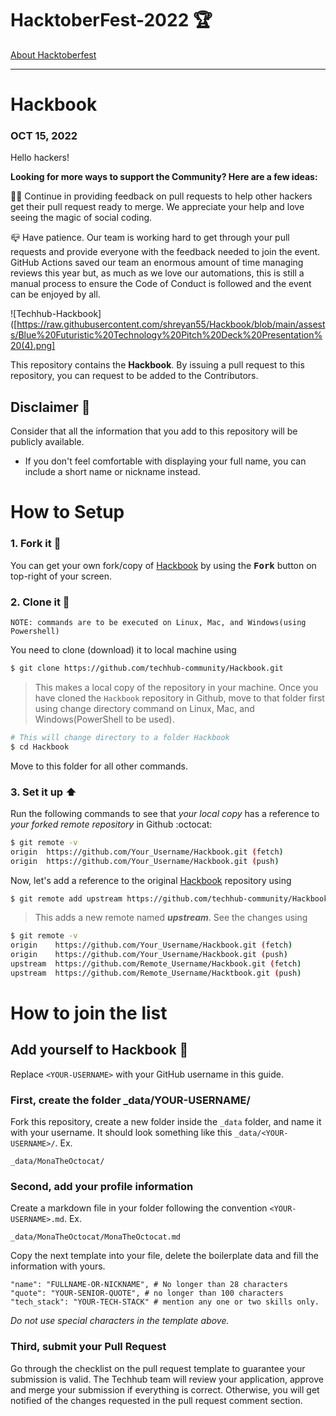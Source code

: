 # HacktoberFest-2022 🏆

[About Hacktoberfest](https://hacktoberfest.com/)

<hr>

# Hackbook

### OCT 15, 2022

Hello hackers!

**Looking for more ways to support the Community? Here are a few ideas:**

👩‍💻 Continue in providing feedback on pull requests to help other hackers get their pull request ready to merge. We appreciate your help and love seeing the magic of social coding.

📪 Have patience. Our team is working hard to get through your pull requests and provide everyone with the feedback needed to join the event. GitHub Actions saved our team an enormous amount of time managing reviews this year but, as much as we love our automations, this is still a manual process to ensure the Code of Conduct is followed and the event can be enjoyed by all.

![Techhub-Hackbook]([https://raw.githubusercontent.com/shreyan55/Hackbook/blob/main/assests/Blue%20Futuristic%20Technology%20Pitch%20Deck%20Presentation%20(4).png]


This repository contains the **Hackbook**. By issuing a pull request to this repository, you can request to be added to the Contributors. 
 


## Disclaimer 👀
Consider that all the information that you add to this repository will be publicly available.

- If you don't feel comfortable with displaying your full name, you can include a short name or nickname instead.

# How to Setup

### 1. Fork it :fork_and_knife:

You can get your own fork/copy of [Hackbook](https://github.com/techhub-community/Hackbook) by using the <kbd><b>Fork</b></kbd> button on top-right of your screen.



### 2. Clone it :busts_in_silhouette:

`NOTE: commands are to be executed on Linux, Mac, and Windows(using Powershell)`

You need to clone (download) it to local machine using

```sh
$ git clone https://github.com/techhub-community/Hackbook.git
```

> This makes a local copy of the repository in your machine.
Once you have cloned the `Hackbook` repository in Github, move to that folder first using change directory command on Linux, Mac, and Windows(PowerShell to be used).

```sh
# This will change directory to a folder Hackbook
$ cd Hackbook
```

Move to this folder for all other commands.

### 3. Set it up :arrow_up:

Run the following commands to see that *your local copy* has a reference to *your forked remote repository* in Github :octocat:

```sh
$ git remote -v
origin  https://github.com/Your_Username/Hackbook.git (fetch)
origin  https://github.com/Your_Username/Hackbook.git (push)
```

Now, let's add a reference to the original [Hackbook](https://github.com/techhub-community/Hackbook/) repository using

```sh
$ git remote add upstream https://github.com/techhub-community/Hackbook.git
```

> This adds a new remote named ***upstream***.
See the changes using

```sh
$ git remote -v
origin    https://github.com/Your_Username/Hackbook.git (fetch)
origin    https://github.com/Your_Username/Hackbook.git (push)
upstream  https://github.com/Remote_Username/Hackbook.git (fetch)
upstream  https://github.com/Remote_Username/Hacktbook.git (push)
```

# How to join the list

## Add yourself to Hackbook 🏫

Replace `<YOUR-USERNAME>` with your GitHub username in this guide.

### First, create the folder _data/YOUR-USERNAME/ 
Fork this repository, create a new folder inside the `_data` folder, and name it with your username. It should look something like this `_data/<YOUR-USERNAME>/`. Ex.

```
_data/MonaTheOctocat/
```
### Second, add your profile information
Create a markdown file in your folder following the convention `<YOUR-USERNAME>.md`. Ex.

```
_data/MonaTheOctocat/MonaTheOctocat.md
```
Copy the next template into your file, delete the boilerplate data and fill the information with yours.
```
"name": "FULLNAME-OR-NICKNAME", # No longer than 28 characters
"quote": "YOUR-SENIOR-QUOTE", # no longer than 100 characters
"tech_stack": "YOUR-TECH-STACK" # mention any one or two skills only.
```

_Do not use special characters in the template above._

### Third, submit your Pull Request

Go through the checklist on the pull request template to guarantee your submission is valid. The Techhub team will review your application, approve and merge your submission if everything is correct. Otherwise, you will get notified of the changes requested in the pull request comment section. 
